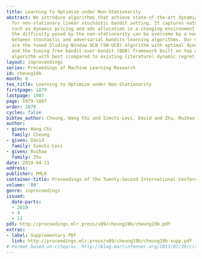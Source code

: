 ```yaml
---
title: Learning to Optimize under Non-Stationarity
abstract: We introduce algorithms that achieve state-of-the-art dynamic regret bounds
  for non-stationary linear stochastic bandit setting. It captures natural applications
  such as dynamic pricing and ads allocation in a changing environment. We show how
  the difficulty posed by the non-stationarity can be overcome by a novel marriage
  between stochastic and adversarial bandits learning algorithms. Our main contributions
  are the tuned Sliding Window UCB (SW-UCB) algorithm with optimal dynamic regret,
  and the tuning free bandit-over-bandit (BOB) framework built on top of the SW-UCB
  algorithm with best (compared to existing literature) dynamic regret.
layout: inproceedings
series: Proceedings of Machine Learning Research
id: cheung19b
month: 0
tex_title: Learning to Optimize under Non-Stationarity
firstpage: 1079
lastpage: 1087
page: 1079-1087
order: 1079
cycles: false
bibtex_author: Cheung, Wang Chi and Simchi-Levi, David and Zhu, Ruihao
author:
- given: Wang Chi
  family: Cheung
- given: David
  family: Simchi-Levi
- given: Ruihao
  family: Zhu
date: 2019-04-11
address: 
publisher: PMLR
container-title: Proceedings of the Twenty-Second International Conference on Artificial Intelligence and Statistics
volume: '89'
genre: inproceedings
issued:
  date-parts:
  - 2019
  - 4
  - 11
pdf: http://proceedings.mlr.press/v89/cheung19b/cheung19b.pdf
extras:
- label: Supplementary PDF
  link: http://proceedings.mlr.press/v89/cheung19b/cheung19b-supp.pdf
# Format based on citeproc: http://blog.martinfenner.org/2013/07/30/citeproc-yaml-for-bibliographies/
---
```

